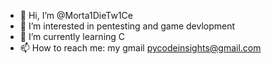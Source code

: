 - 👋 Hi, I’m @Morta1DieTw1Ce
- 👀 I’m interested in pentesting and game devlopment
- 🌱 I’m currently learning C
- 📫 How to reach me: my gmail pycodeinsights@gmail.com

<!---
Morta1DieTw1Ce/Morta1DieTw1Ce is a ✨ special ✨ repository because its `README.md` (this file) appears on your GitHub profile.
You can click the Preview link to take a look at your changes.
--->
